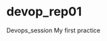# devop_rep01
<html>
  <head> Devops_session <head>
    <body> My first practice <body>
      
      
